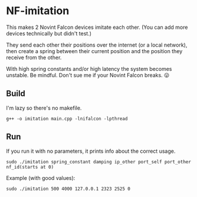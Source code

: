 # NF-imitation
This makes 2 Novint Falcon devices imitate each other. (You can add more devices technically but didn't test.)

They send each other their positions over the internet (or a local network), then create a spring between their current position and the position they receive from the other.

With high spring constants and/or high latency the system becomes unstable. Be mindful. Don't sue me if your Novint Falcon breaks. 😛

## Build
I'm lazy so there's no makefile.
```
g++ -o imitation main.cpp -lnifalcon -lpthread
```

## Run
If you run it with no parameters, it prints info about the correct usage.
```
sudo ./imitation spring_constant damping ip_other port_self port_other nf_id(starts at 0)
```

Example (with good values):
```
sudo ./imitation 500 4000 127.0.0.1 2323 2525 0
```
